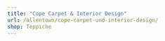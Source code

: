 ```yaml
---
title: "Cope Carpet & Interior Design"
url: /allentown/cope-carpet-und-interior-design/
shop: Teppiche
---
```

